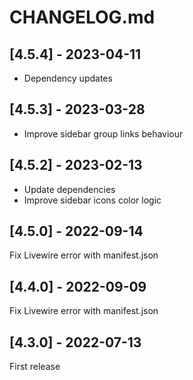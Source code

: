 # CHANGELOG.md

## [4.5.4] - 2023-04-11

- Dependency updates

## [4.5.3] - 2023-03-28

- Improve sidebar group links behaviour

## [4.5.2] - 2023-02-13

- Update dependencies
- Improve sidebar icons color logic

## [4.5.0] - 2022-09-14

Fix Livewire error with manifest.json 

## [4.4.0] - 2022-09-09

Fix Livewire error with manifest.json 

## [4.3.0] - 2022-07-13

First release